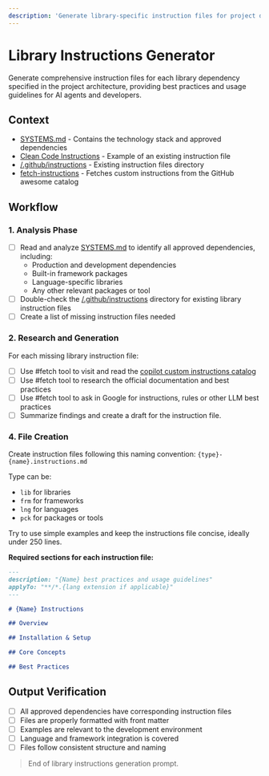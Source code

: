 ```yaml
---
description: 'Generate library-specific instruction files for project dependencies.'
---
```


# Library Instructions Generator

Generate comprehensive instruction files for each library dependency specified in the project architecture, providing best practices and usage guidelines for AI agents and developers.

## Context

- [SYSTEMS.md](/docs/SYSTEMS.md) - Contains the technology stack and approved dependencies
- [Clean Code Instructions](/.github/instructions/clean_code.instructions.md) - Example of an existing instruction file
- [/.github/instructions](/.github/instructions) - Existing instruction files directory
- [fetch-instructions](./fetch-instructions.prompt.md) - Fetches custom instructions from the GitHub awesome catalog

## Workflow

### 1. Analysis Phase

- [ ] Read and analyze [SYSTEMS.md](/docs/SYSTEMS.md) to identify all approved dependencies, including:
  - Production and development dependencies
  - Built-in framework packages
  - Language-specific libraries
  - Any other relevant packages or tool
- [ ] Double-check the [/.github/instructions](/.github/instructions) directory for existing library instruction files
- [ ] Create a list of missing instruction files needed

### 2. Research and Generation

For each missing library instruction file:

- [ ] Use #fetch tool to visit and read the [copilot custom instructions catalog](https://github.com/github/awesome-copilot?tab=readme-ov-file#-custom-instructions)
- [ ] Use #fetch tool to research the official documentation and best practices
- [ ] Use #fetch tool to ask in Google for instructions, rules or other LLM best practices
- [ ] Summarize findings and create a draft for the instruction file.

### 4. File Creation

Create instruction files following this naming convention: `{type}-{name}.instructions.md`

Type can be:
- `lib` for libraries
- `frm` for frameworks
- `lng` for languages
- `pck` for packages or tools

Try to use simple examples and keep the instructions file concise, ideally under 250 lines.

**Required sections for each instruction file:**

```markdown
---
description: "{Name} best practices and usage guidelines"
applyTo: "**/*.{lang extension if applicable}"
---

# {Name} Instructions

## Overview

## Installation & Setup

## Core Concepts

## Best Practices


```

## Output Verification

- [ ] All approved dependencies have corresponding instruction files
- [ ] Files are properly formatted with front matter
- [ ] Examples are relevant to the development environment
- [ ] Language and framework integration is covered
- [ ] Files follow consistent structure and naming

> End of library instructions generation prompt.
